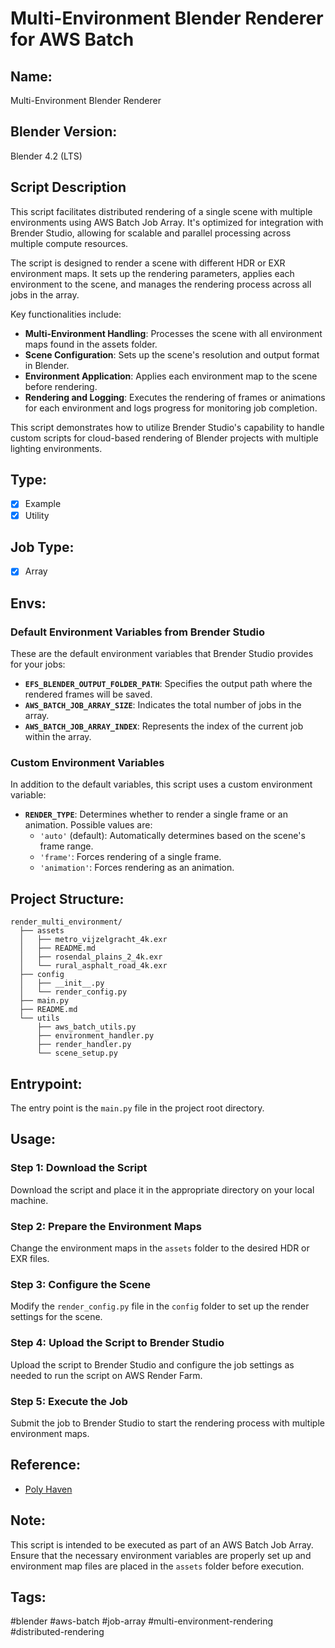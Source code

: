 # Multi-Environment Blender Renderer for AWS Batch

## Name:
Multi-Environment Blender Renderer

## Blender Version:
Blender 4.2 (LTS)

## Script Description
This script facilitates distributed rendering of a single scene with multiple environments using AWS Batch Job Array. It's optimized for integration with Brender Studio, allowing for scalable and parallel processing across multiple compute resources.

The script is designed to render a scene with different HDR or EXR environment maps. It sets up the rendering parameters, applies each environment to the scene, and manages the rendering process across all jobs in the array.

Key functionalities include:
- **Multi-Environment Handling**: Processes the scene with all environment maps found in the assets folder.
- **Scene Configuration**: Sets up the scene's resolution and output format in Blender.
- **Environment Application**: Applies each environment map to the scene before rendering.
- **Rendering and Logging**: Executes the rendering of frames or animations for each environment and logs progress for monitoring job completion.

This script demonstrates how to utilize Brender Studio's capability to handle custom scripts for cloud-based rendering of Blender projects with multiple lighting environments.

## Type:
- [x] Example
- [x] Utility

## Job Type:
- [x] Array

## Envs:

### Default Environment Variables from Brender Studio
These are the default environment variables that Brender Studio provides for your jobs:

- **`EFS_BLENDER_OUTPUT_FOLDER_PATH`**: Specifies the output path where the rendered frames will be saved.
- **`AWS_BATCH_JOB_ARRAY_SIZE`**: Indicates the total number of jobs in the array.
- **`AWS_BATCH_JOB_ARRAY_INDEX`**: Represents the index of the current job within the array.

### Custom Environment Variables
In addition to the default variables, this script uses a custom environment variable:

- **`RENDER_TYPE`**: Determines whether to render a single frame or an animation. Possible values are:
  - `'auto'` (default): Automatically determines based on the scene's frame range.
  - `'frame'`: Forces rendering of a single frame.
  - `'animation'`: Forces rendering as an animation.

## Project Structure:
```
render_multi_environment/
  ├── assets
  │   ├── metro_vijzelgracht_4k.exr
  │   ├── README.md
  │   ├── rosendal_plains_2_4k.exr
  │   └── rural_asphalt_road_4k.exr
  ├── config
  │   ├── __init__.py
  │   └── render_config.py
  ├── main.py
  ├── README.md
  └── utils
      ├── aws_batch_utils.py
      ├── environment_handler.py
      ├── render_handler.py
      └── scene_setup.py
```

## Entrypoint:
The entry point is the `main.py` file in the project root directory.


## Usage:

### Step 1: Download the Script
Download the script and place it in the appropriate directory on your local machine.

### Step 2: Prepare the Environment Maps
Change the environment maps in the `assets` folder to the desired HDR or EXR files.

### Step 3: Configure the Scene
Modify the `render_config.py` file in the `config` folder to set up the render settings for the scene.

### Step 4: Upload the Script to Brender Studio
Upload the script to Brender Studio and configure the job settings as needed to run the script on AWS Render Farm.

### Step 5: Execute the Job
Submit the job to Brender Studio to start the rendering process with multiple environment maps.

## Reference:
- [Poly Haven](https://polyhaven.com/hdris)

## Note:
This script is intended to be executed as part of an AWS Batch Job Array. Ensure that the necessary environment variables are properly set up and environment map files are placed in the `assets` folder before execution.

## Tags:
#blender #aws-batch #job-array #multi-environment-rendering #distributed-rendering

